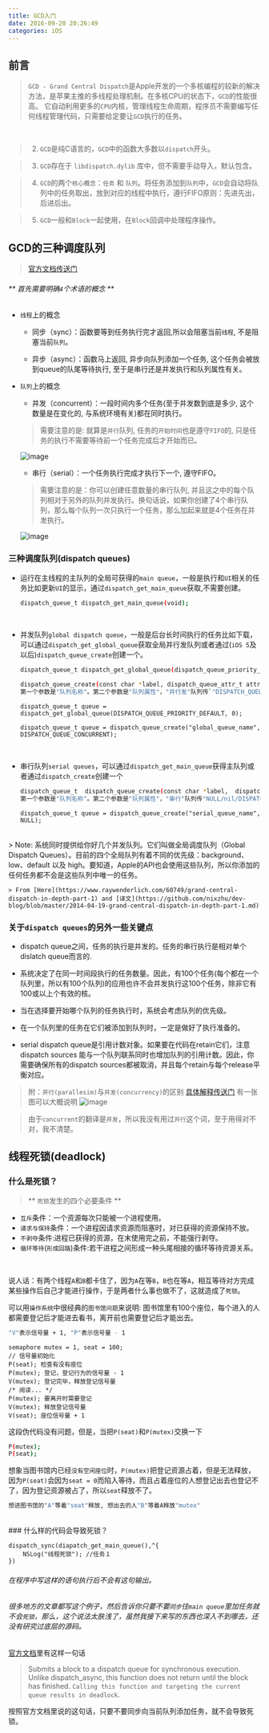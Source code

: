 ```yaml
---
title: GCD入门
date: 2016-09-20 20:26:49
categories: iOS
---
```


## 前言

>  `GCD - Grand Central Dispatch`是Apple开发的一个多核编程的较新的解决方法，是苹果主推的多线程处理机制。在多核CPU的状态下，`GCD`的性能很高。
它自动利用更多的`CPU`内核，管理线程生命周期，程序员不需要编写任何线程管理代码，只需要给定要让`GCD`执行的任务。

<!--more-->

<br/>

> 2. `GCD`是纯C语言的，`GCD`中的函数大多数以`dispatch`开头。

> 3. `GCD`存在于 `libdispatch.dylib` 库中，但不需要手动导入，默认包含。

> 4. `GCD`的两个`核心概念`：`任务` 和 `队列`。将任务添加到`队列`中，`GCD`会自动将队列中的任务取出，放到对应的线程中执行，遵行FIFO原则：先进先出，后进后出。

> 5. `GCD`一般和`Block`一起使用，在`Block`回调中处理程序操作。

## GCD的三种调度队列
> [官方文档传送门](https://developer.apple.com/library/content/documentation/General/Conceptual/ConcurrencyProgrammingGuide/OperationQueues/OperationQueues.html#//apple_ref/doc/uid/TP40008091-CH102-SW1)

###### ** 首先需要明确`4`个术语的概念 **

* `线程`上的概念
	* 同步（sync）：函数要等到任务执行完才返回,所以会阻塞当前`线程`, 不是阻塞当前`队列`。

	* 异步（async）：函数马上返回, 异步向队列添加一个任务, 这个任务会被放到queue的队尾等待执行, 至于是串行还是并发执行和队列属性有关。

* `队列`上的概念
	* 并发（concurrent）：一段时间内多个任务(至于并发数到底是多少, 这个数量是在变化的, 与系统环境有关)都在同时执行。

	> 需要注意的是: 就算是`并行`队列, 任务的`开始时间`也是遵守`FIFO`的, 只是任务的执行不需要等待前一个任务完成后才开始而已。

	![image](https://cdn1.raywenderlich.com/wp-content/uploads/2014/01/Concurrent-Queue-480x272.png)

	* 串行（serial）：一个任务执行完成才执行下一个, 遵守FIFO。

	> 需要注意的是：你可以创建任意数量的串行队列, 并且这之中的每个队列相对于另外的队列并发执行。换句话说，如果你创建了4个串行队列，那么每个队列一次只执行一个任务，那么加起来就是4个任务在并发执行。

	![image](https://cdn2.raywenderlich.com/wp-content/uploads/2014/01/Serial-Queue-480x272.png)

### 三种调度队列(dispatch queues)
* 运行在主线程的主队列的全局可获得的`main queue`，一般是执行和`UI`相关的任务比如更新`UI`的显示，通过`dispatch_get_main_queue`获取,不需要创建。
	```bash
    dispatch_queue_t dispatch_get_main_queue(void);
    ```
<br/>

* 并发队列`global dispatch queue`，一般是后台长时间执行的任务比如下载，可以通过`dispatch_get_global_queue`获取全局并行发队列或者通过(`iOS 5`及以后)`dispatch_queue_create`创建一个。

	```bash
	dispatch_queue_t dispatch_get_global_queue(dispatch_queue_priority_t priority,unsigned long flags)

	```

	```bash
	dispatch_queue_create(const char *label, dispatch_queue_attr_t attr)
    第一个参数是"队列名称"。第二个参数是"队列属性"，"并行发"队列传`"DISPATCH_QUEUE_GLOBAL"
	```

	```
	dispatch_queue_t queue = dispatch_get_global_queue(DISPATCH_QUEUE_PRIORITY_DEFAULT, 0);
	```

	```
	dispatch_queue_t queue = dispatch_queue_create("global_queue_name", DISPATCH_QUEUE_CONCURRENT);
	```
    
<br/>

* 串行队列`serial queues`，可以通过`dispatch_get_main_queue`获得主队列或者通过`dispatch_create`创建一个

	```bash
	dispatch_queue_t  dispatch_queue_create(const char *label,  dispatch_queue_attr_t attr)
    第一个参数是"队列名称"。第二个参数是"队列属性"，"串行"队列传"NULL/nil/DISPATCH_QUEUE_SERIAL"都是创建"串行"队列
	```
	```
	dispatch_queue_t queue = dispatch_queue_create("serial_queue_name",  NULL);
	```
<br/>
> Note: 系统同时提供给你好几个并发队列。它们叫做全局调度队列（Global Dispatch Queues）。目前的四个全局队列有着不同的优先级：background、low、default 以及 high。要知道，Apple的API也会使用这些队列，所以你添加的任何任务都不会是这些队列中唯一的任务。

	> From [Here](https://www.raywenderlich.com/60749/grand-central-dispatch-in-depth-part-1) and [译文](https://github.com/nixzhu/dev-blog/blob/master/2014-04-19-grand-central-dispatch-in-depth-part-1.md)

### 关于`dispatch queues`的另外一些关键点

* dispatch queue之间，任务的执行是并发的。任务的串行执行是相对单个dislatch queue而言的.

* 系统决定了在同一时间段执行的任务数量。因此，有100个任务(每个都在一个队列里，所以有100个队列)的应用也许不会并发执行这100个任务，除非它有100或以上个有效的核。

* 当在选择要开始哪个队列的任务执行时，系统会考虑队列的优先级。

* 在一个队列里的任务在它们被添加到队列时，一定是做好了执行准备的。

* serial dispatch queue是引用计数对象。如果要在代码在retain它们，注意dispatch sources 能与一个队列联系同时也增加队列的引用计数。因此，你需要确保所有的dispatch sources都被取消，并且每个retain与每个release平衡对应。


> 附：`并行(parallesim)`与`并发(concurrency)`的区别
> [具体解释传送门](https://laike9m.com/blog/huan-zai-yi-huo-bing-fa-he-bing-xing,61/)
> 有一张图可以大概说明
![image](https://cdn3.raywenderlich.com/wp-content/uploads/2014/01/Concurrency_vs_Parallelism.png)

> 由于`concurrent`的翻译是`并发`，所以我没有用过`并行`这个词，至于用得对不对，我不清楚。


## 线程死锁(deadlock)
### 什么是死锁？

> ** `死锁`发生的四个必要条件 **
* `互斥`条件：一个资源每次只能被一个进程使用。
* `请求与保持`条件：一个进程因请求资源而阻塞时，对已获得的资源保持不放。
* `不剥夺`条件:进程已获得的资源，在末使用完之前，不能强行剥夺。
* `循环等待`(`形成回路`)条件:若干进程之间形成一种头尾相接的循环等待资源关系。

<br/>

说人话：有两个线程`A`和`B`都卡住了，因为`A`在等`B`，`B`也在等`A`，相互等待对方完成某些操作后自己才能进行操作，于是两者什么事也做不了，这就造成了`死锁`。

可以用`操作系统`中很经典的`图书馆问题`来说明:
图书馆里有100个座位，每个进入的人都需要登记后才能进去看书，离开前也需要登记后才能出去。

```bash
"V"表示信号量 + 1, "P"表示信号量 - 1
```

```
semaphore mutex = 1, seat = 100;
// 信号量初始化
P(seat); 检查有没有座位
P(mutex); 登记，登记行为的信号量 - 1
V(mutex); 登记完毕，释放登记信号量
/* 阅读... */
P(mutex); 要离开时需要登记
V(mutex); 释放登记信号量
V(seat); 座位信号量 + 1
```

这段伪代码没有问题，但是，当把`P(seat)`和`P(mutex)`交换一下

```bash
P(mutex);
P(seat);
```

想象当图书馆内已经`没有空闲座位`时，`P(mutex)`把登记资源占着，但是无法释放，因为`P(seat)`会因为`seat = 0`而陷入等待，而且占着座位的人想登记出去也登记不了，因为登记资源被占了，所以`seat`释放不了。
```bash
想进图书馆的"A"等着"seat"释放, 想出去的人"B"等着A释放"mutex"
```
<br/>
### 什么样的代码会导致死锁？

```
dispatch_sync(diapatch_get_main_queue(),^{
	NSLog("线程死锁"); //任务１
})

```
###### 在程序中写这样的语句执行后不会有这句输出。
###### 很多地方的文章都写这个例子，然后告诉你只要不要`同步`往`main queue`里加任务就不会`死锁`，那么，这个说法太肤浅了，虽然我接下来写的东西也深入不到哪去，还没有研究过底层的源码。

[官方文档](https://developer.apple.com/library/content/documentation/General/Conceptual/ConcurrencyProgrammingGuide/OperationQueues/OperationQueues.html#//apple_ref/doc/uid/TP40008091-CH102-SW1)里有这样一句话

> Submits a block to a dispatch queue for synchronous execution. Unlike dispatch_async, this function does not return until the block has finished. `Calling this function and targeting the current queue results in deadlock`.

按照官方文档里说的这句话，只要不要同步向当前队列添加任务，就不会导致死锁。








